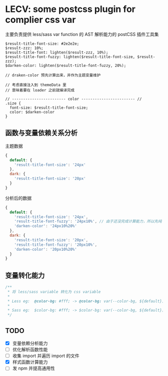 # LECV: some postcss plugin for complier css var

主要负责提供 less/sass var function 的 AST 解析能力的 postCSS 插件工具集

```less
$result-title-font-size: #2e2e2e;
$result-zzz: 10%;
$result-title-font: lighten($result-zzz, 10%);
$result-title-font-fuzzy: lighten($result-title-font-size, $result-zzz);
$darken-color: lighten($result-title-font-fuzzy, 20%);

// draken-color 预先计算出来，并作为主题变量维护

// 考虑直接注入到 themeData 里
// 意味着要在 loader 之前就编译完成

// ------------------------ color ------------------------ //
.size {
  font-size: $result-title-font-size;
  color: $darken-color
}
```

## 函数与变量依赖关系分析

主题数据
```js
{
  default: { 
    'result-title-font-size': '24px' 
  }, 
  dark: { 
    'result-title-font-size': '20px' 
  }
}
```

分析后的数据
```js
{
  default: {
    'result-title-font-size': '24px',
    'result-title-font-fuzzy': '24px10%', // 由于还没完成计算能力，所以先纯 ++
    'darken-color': '24px10%20%'
  },
  dark: {
    'result-title-font-size': '20px',
    'result-title-font-fuzzy': '20px10%',
    'darken-color': '20px10%20%'
  }
}
```

## 变量转化能力

```js
/**
 * 将 less/sass variable 转化为 css variable
 * 
 * Less eg:  @color-bg: #fff; -> @color-bg: var(--color-bg, ${default});
 * 
 * Sass eg:  $color-bg: #fff; -> $color-bg: var(--color-bg, ${default});
 */
```

## TODO
- [x] 变量依赖分析能力
- [ ] 优化解析函数性能
- [ ] 收集 import 并遍历 import 的文件
- [x] 样式函数计算能力
- [ ] 发 npm 并提高通用性
